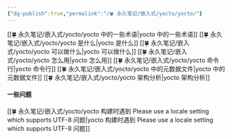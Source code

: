 ```yaml
---
{"dg-publish":true,"permalink":"/🍀 永久笔记/嵌入式/yocto/yocto/"}
---
```



[[🍀 永久笔记/嵌入式/yocto/yocto 中的一些术语\|yocto 中的一些术语]]
[[🍀 永久笔记/嵌入式/yocto/yocto 是什么\|yocto 是什么]]
[[🍀 永久笔记/嵌入式/yocto/yocto 可以做什么\|yocto 可以做什么]]
[[🍀 永久笔记/嵌入式/yocto/yocto 怎么用\|yocto 怎么用]]
[[🍀 永久笔记/嵌入式/yocto/yocto 命令行\|yocto 命令行]]
[[🍀 永久笔记/嵌入式/yocto/yocto 中的元数据文件\|yocto 中的元数据文件]]
[[🍀 永久笔记/嵌入式/yocto/yocto 架构分析\|yocto 架构分析]]


#### 一些问题
[[🍀 永久笔记/嵌入式/yocto/yocto 构建时遇到 Please use a locale setting which supports UTF-8 问题\|yocto 构建时遇到 Please use a locale setting which supports UTF-8 问题]]
